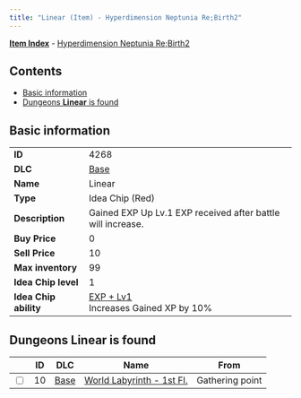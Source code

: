 ```yaml
---
title: "Linear (Item) - Hyperdimension Neptunia Re;Birth2"
---
```


[**Item Index**](/neptunia/rb2/item/index.html) - [Hyperdimension Neptunia Re;Birth2](/neptunia/rb2)

## Contents

- [Basic information](#basic-information)
- [Dungeons **Linear** is found](#dungeons-linear-is-found)

## Basic information

|   |   |
| -- | -- |
| **ID** | 4268 |
| **DLC** | [Base](/neptunia/rb2/dlc/0-base.html) |
| **Name** | Linear |
| **Type** | Idea Chip (Red) |
| **Description** | Gained EXP Up Lv.1 EXP received after battle will increase. |
| **Buy Price** | 0 |
| **Sell Price** | 10 |
| **Max inventory** | 99 |
| **Idea Chip level** | 1 |
| **Idea Chip ability** | [EXP + Lv1](/neptunia/rb2/ability/0-9667-exp-lv1.html)<br />Increases Gained XP by 10% |

## Dungeons **Linear** is found

|    | ID | DLC | Name | From |
| -- | -- | --- | ---- | ---- |
| <input type="checkbox" id="rb2-dungeon-0-10" class="trackbox" /> | 10 | [Base](/neptunia/rb2/dlc/0-base.html) | [World Labyrinth - 1st Fl.](/neptunia/rb2/dungeon/0-10-world-labyrinth-1st-fl.html) | Gathering point |